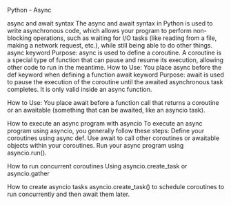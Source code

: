 Python - Async

async and await syntax
The async and await syntax in Python is used to write asynchronous code, which allows your program to perform non-blocking operations, such as waiting for I/O tasks (like reading from a file, making a network request, etc.), while still being able to do other things.
async keyword
Purpose: async is used to define a coroutine. A coroutine is a special type of function that can pause and resume its execution, allowing other code to run in the meantime.
How to Use: You place async before the def keyword when defining a function
await keyword
Purpose: await is used to pause the execution of the coroutine until the awaited asynchronous task completes. It is only valid inside an async function.

How to Use: You place await before a function call that returns a coroutine or an awaitable (something that can be awaited, like an asyncio task).

How to execute an async program with asyncio
To execute an async program using asyncio, you generally follow these steps:
Define your coroutines using async def.
Use await to call other coroutines or awaitable objects within your coroutines.
Run your async program using asyncio.run().

How to run concurrent coroutines
Using asyncio.create_task or asyncio.gather

How to create asyncio tasks
asyncio.create_task() to schedule coroutines to run concurrently and then await them later.
